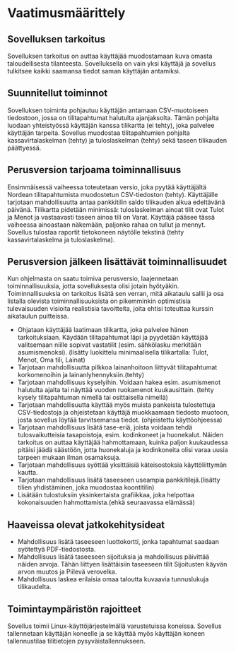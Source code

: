 # Vaatimusmäärittely

## Sovelluksen tarkoitus

Sovelluksen tarkoitus on auttaa käyttäjää muodostamaan kuva omasta taloudellisesta tilanteesta. Sovelluksella on vain
yksi käyttäjä ja sovellus tulkitsee kaikki saamansa tiedot saman käyttäjän antamiksi. 

## Suunnitellut toiminnot

Sovelluksen toiminta pohjautuu käyttäjän antamaan CSV-muotoiseen tiedostoon, jossa on tilitapahtumat halutulta ajanjaksolta.
Tämän pohjalta luodaan yhteistyössä käyttäjän kanssa tilikartta (ei tehty), joka palvelee käyttäjän tarpeita. Sovellus muodostaa
tilitapahtumien pohjalta kassavirtalaskelman (tehty) ja tuloslaskelman (tehty) sekä taseen tilikauden päättyessä. 

## Perusversion tarjoama toiminnallisuus

Ensimmäisessä vaiheessa toteutetaan versio, joka pyytää käyttäjältä Nordean tilitapahtumista muodostetun CSV-tiedoston (tehty).
Käyttäjälle tarjotaan mahdollisuutta antaa pankkitilin saldo tilikauden alkua edeltävänä päivänä. Tilikartta pidetään
minimissä: tuloslaskelman ainoat tilit ovat Tulot ja Menot ja vastaavasti taseen ainoa tili on Varat. Käyttäjä
pääsee tässä vaiheessa ainoastaan näkemään, paljonko rahaa on tullut ja mennyt. Sovellus tulostaa raportit tietokoneen
näytölle tekstinä (tehty kassavirtalaskelma ja tuloslaskelma).

## Perusversion jälkeen lisättävät toiminnallisuudet

Kun ohjelmasta on saatu toimiva perusversio, laajennetaan toiminnallisuuksia, jotta sovelluksesta olisi jotain hyötyäkin.
Toiminnallisuuksia on tarkoitus lisätä sen verran, mitä aikataulu sallii ja osa listalla olevista toiminnallisuuksista on
pikemminkin optimistisia tulevaisuuden visioita realistisia tavoitteita, joita ehtisi toteuttaa kurssin aikataulun
puitteissa.

 - Ohjataan käyttäjää laatimaan tilikartta, joka palvelee hänen tarkoituksiaan. Käydään tilitapahtumat läpi ja pyydetään
   käyttäjää valitsemaan niille sopivat vastatilit (esim. sähkölasku merkitään asumismenoksi). (lisätty luokittelu
   minimaalisella tilikartalla: Tulot, Menot, Oma tili, Lainat) 
 - Tarjotaan mahdollisuutta pilkkoa lainanhoitoon liittyvät tilitapahtumat korkomenoihin ja lainanlyhennyksiin.(tehty)
 - Tarjotaan mahdollisuus kyselyihin. Voidaan hakea esim. asumismenot halutulta ajalta tai näyttää vuoden ruokamenot
   kuukausittain. (tehty kysely tilitapahtuman nimellä tai osittaisella nimellä)
 - Tarjotaan mahdollisuutta käyttää myös muista pankeista tulostettuja CSV-tiedostoja ja ohjeistetaan käyttäjä
   muokkaamaan tiedosto muotoon, josta sovellus löytää tarvitsemansa tiedot. (ohjeistettu käyttöohjeessa) 
 - Tarjotaan mahdollisuus lisätä tase-eriä, joista voidaan tehdä tulosvaikutteisia tasapoistoja, esim. kodinkoneet ja 
   huonekalut. Näiden tarkoitus on auttaa käyttäjää hahmottamaan, kuinka paljon kuukaudessa pitäisi jäädä säästöön, jotta
   huonekaluja ja kodinkoneita olisi varaa uusia tarpeen mukaan ilman osamaksuja.
 - Tarjotaan mahdollisuus syöttää yksittäisiä käteisostoksia käyttöliittymän kautta.
 - Tarjotaan mahdollisuus lisätä taseeseen useampia pankkitilejä.(lisätty tilien yhdistäminen, joka muodostaa koontitilin)
 - Lisätään tulostuksiin yksinkertaista grafiikkaa, joka helpottaa kokonaisuuden hahmottamista.(ehkä seuraavassa elämässä)
 
## Haaveissa olevat jatkokehitysideat
 
 - Mahdollisuus lisätä taseeseen luottokortti, jonka tapahtumat saadaan syötettyä PDF-tiedostosta.
 - Mahdollisuus lisätä taseeseen sijoituksia ja mahdollisuus päivittää näiden arvoja. Tähän liittyen lisättäisiin taseeseen
   tilit Sijoitusten käyvän arvon muutos ja Piilevä verovelka.
 - Mahdollisuus laskea erilaisia omaa taloutta kuvaavia tunnuslukuja tilikaudelta.

## Toimintaympäristön rajoitteet

Sovellus toimii Linux-käyttöjärjestelmällä varustetuissa koneissa. Sovellus tallennetaan käyttäjän koneelle ja se
käyttää myös käyttäjän koneen tallennustilaa tilitietojen pysyväistallennukseen.
